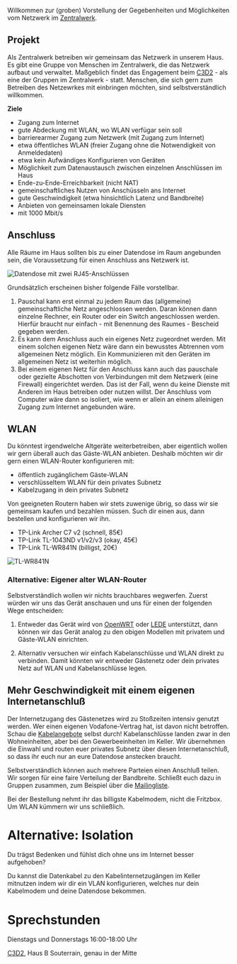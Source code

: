 Willkommen zur (groben) Vorstellung der Gegebenheiten und Möglichkeiten vom Netzwerk im [Zentralwerk](http://zentralwerk.de).

## Projekt

Als Zentralwerk betreiben wir gemeinsam das Netzwerk in unserem Haus. Es gibt eine Gruppe von Menschen im Zentralwerk, die das Netzwerk aufbaut und verwaltet. Maßgeblich findet das Engagement beim [C3D2](https://c3d2.de/) - als eine der Gruppen im Zentralwerk - statt. Menschen, die sich gern zum Betreiben des Netzewrkes mit einbringen möchten, sind selbstverständlich willkommen.

**Ziele**

* Zugang zum Internet
* gute Abdeckung mit WLAN, wo WLAN verfügar sein soll
* barrierearmer Zugang zum Netzwerk (mit Zugang zum Internet)
 * etwa öffentliches WLAN (freier Zugang ohne die Notwendigkeit von Anmeldedaten)
 * etwa kein Aufwändiges Konfigurieren von Geräten
* Möglichkeit zum Datenaustausch zwischen einzelnen Anschlüssen im Haus
 * Ende-zu-Ende-Erreichbarkeit (nicht NAT)
* gemeinschaftliches Nutzen von Anschüsseln ans Internet
* gute Geschwindigkeit (etwa hinsichtlich Latenz und Bandbreite)
* Anbieten von gemeinsamen lokale Diensten
 * mit 1000 Mbit/s

## Anschluss

Alle Räume im Haus sollten bis zu einer Datendose im Raum angebunden sein, die Voraussetzung für einen Anschluss ans Netzwerk ist.

![Datendose mit zwei RJ45-Anschlüssen](https://upload.wikimedia.org/wikipedia/commons/thumb/6/63/UAE_AP_geschlossen.JPG/240px-UAE_AP_geschlossen.JPG)

Grundsätzlich erscheinen bisher folgende Fälle vorstellbar.

1. Pauschal kann erst einmal zu jedem Raum das (allgemeine) gemeinschaftliche Netz angeschlossen werden. Daran können dann einzelne Rechner, ein Router oder ein Switch angeschlossen werden. Hierfür braucht nur einfach - mit Benennung des Raumes - Bescheid gegeben werden.
1. Es kann dem Anschluss auch ein eigenes Netz zugeordnet werden. Mit einem solchen eigenen Netz wäre dann ein bewusstes Abtrennen vom allgemeinen Netz möglich. Ein Kommunizieren mit den Geräten im allgemeinen Netz ist weiterhin möglich.
1. Bei einem eigenen Netz für den Anschluss kann auch das pauschale oder gezielte Abschotten von Verbindungen mit dem Netzwerk (eine Firewall) eingerichtet werden. Das ist der Fall, wenn du keine Dienste mit Anderen im Haus betreiben oder nutzen willst. Der Anschluss vom Computer wäre dann so isoliert, wie wenn er allein an einem alleinigen Zugang zum Internet angebunden wäre.

## WLAN

Du könntest irgendwelche Altgeräte weiterbetreiben, aber eigentlich
wollen wir gern überall auch das Gäste-WLAN anbieten. Deshalb möchten
wir dir gern einen WLAN-Router konfigurieren mit:

* öffentlich zugänglichem Gäste-WLAN
* verschlüsseltem WLAN für dein privates Subnetz
* Kabelzugang in dein privates Subnetz

Von geeigneten Routern haben wir stets zuwenige übrig, so dass wir sie
gemeinsam kaufen und bezahlen müssen. Such dir einen aus, dann
bestellen und konfigurieren wir ihn.

* TP-Link Archer C7 v2 (schnell, 85€)
* TP-Link TL-1043ND v1/v2/v3 (okay, 45€)
* TP-Link TL-WR841N (billigst, 20€)

![TL-WR841N](https://upload.wikimedia.org/wikipedia/commons/thumb/2/23/TP-Link_TL-WR841N-2920.jpg/240px-TP-Link_TL-WR841N-2920.jpg)


### Alternative: Eigener alter WLAN-Router

Selbstverständlich wollen wir nichts brauchbares wegwerfen. Zuerst
würden wir uns das Gerät anschauen und uns für einen der folgenden
Wege entscheiden:

1. Entweder das Gerät wird von [OpenWRT](https://openwrt.org/)
   oder [LEDE](https://lede-project.org/) unterstützt, dann können wir
   das Gerät analog zu den obigen Modellen mit privatem und Gäste-WLAN
   einrichten.
   
2. Alternativ versuchen wir einfach Kabelanschlüsse und WLAN direkt zu
   verbinden. Damit könnten wir entweder Gästenetz oder dein privates
   Netz auf WLAN und Kabelanschlüsse legen.


## Mehr Geschwindigkeit mit einem eigenen Internetanschluß

Der Internetzugang des Gästenetzes wird zu Stoßzeiten intensiv genutzt
werden. Wer einen eigenen Vodafone-Vertrag hat, ist davon nicht
betroffen. Schau die
[Kabelangebote](https://zuhauseplus.vodafone.de/internet-telefon/kabel/)
selbst durch! Kabelanschlüsse landen zwar in den Wohneinheiten, aber bei
den Gewerbeeinheiten im Keller. Wir übernehmen die Einwahl und routen
euer privates Subnetz über diesen Internetanschluß, so dass ihr euch
nur an eure Datendose anstecken braucht.

Selbstverständlich können auch mehrere Parteien einen Anschluß
teilen. Wir sorgen für eine faire Verteilung der Bandbreite. Schließt
euch dazu in Gruppen zusammen, zum Beispiel über die
[Mailingliste](https://lists.c3d2.de/cgi-bin/mailman/listinfo/zw).

Bei der Bestellung nehmt ihr das billigste Kabelmodem, nicht die
Fritzbox. Um WLAN kümmern wir uns schließlich.


# Alternative: Isolation

Du trägst Bedenken und fühlst dich ohne uns im Internet besser aufgehoben?

Du kannst die Datenkabel zu den Kabelinternetzugängen im Keller
mitnutzen indem wir dir ein VLAN konfigurieren, welches nur dein
Kabelmodem und deine Datendose bekommen.


# Sprechstunden

Dienstags und Donnerstags 16:00-18:00 Uhr

[C3D2](https://www.c3d2.de/space.html), Haus B Souterrain, genau in der Mitte
